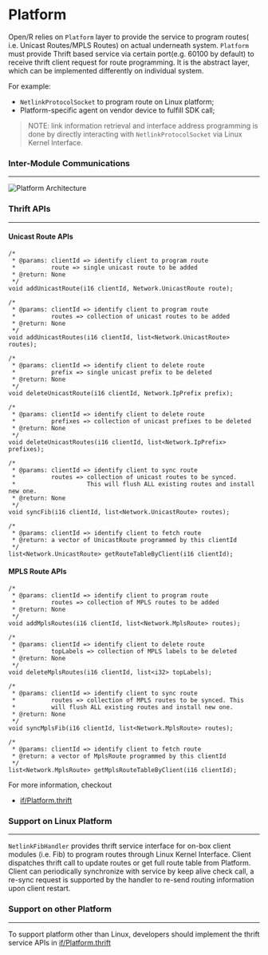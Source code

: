 # Platform

Open/R relies on `Platform` layer to provide the service to program routes(
i.e. Unicast Routes/MPLS Routes) on actual underneath system. `Platform`
must provide Thrift based service via certain port(e.g. 60100 by
default) to receive thrift client request for route programming. It is the
abstract layer, which can be implemented differently on individual system.

For example:

- `NetlinkProtocolSocket` to program route on Linux platform;
- Platform-specific agent on vendor device to fulfill SDK call;

> NOTE: link information retrieval and interface address programming is done
> by directly interacting with `NetlinkProtocolSocket` via Linux Kernel Interface.

### Inter-Module Communications

---

<img alt="Platform Architecture" src="https://user-images.githubusercontent.com/51382140/90934844-e09a8f00-e3b6-11ea-9695-cb9836240118.png">

### Thrift APIs

---

#### Unicast Route APIs

```
/*
 * @params: clientId => identify client to program route
 *          route => single unicast route to be added
 * @return: None
 */
void addUnicastRoute(i16 clientId, Network.UnicastRoute route);

/*
 * @params: clientId => identify client to program route
 *          routes => collection of unicast routes to be added
 * @return: None
 */
void addUnicastRoutes(i16 clientId, list<Network.UnicastRoute> routes);

/*
 * @params: clientId => identify client to delete route
 *          prefix => single unicast prefix to be deleted
 * @return: None
 */
void deleteUnicastRoute(i16 clientId, Network.IpPrefix prefix);

/*
 * @params: clientId => identify client to delete route
 *          prefixes => collection of unicast prefixes to be deleted
 * @return: None
 */
void deleteUnicastRoutes(i16 clientId, list<Network.IpPrefix> prefixes);

/*
 * @params: clientId => identify client to sync route
 *          routes => collection of unicast routes to be synced.
 *                    This will flush ALL existing routes and install new one.
 * @return: None
 */
void syncFib(i16 clientId, list<Network.UnicastRoute> routes);

/*
 * @params: clientId => identify client to fetch route
 * @return: a vector of UnicastRoute programmed by this clientId
 */
list<Network.UnicastRoute> getRouteTableByClient(i16 clientId);
```

#### MPLS Route APIs

```
/*
 * @params: clientId => identify client to program route
 *          routes => collection of MPLS routes to be added
 * @return: None
 */
void addMplsRoutes(i16 clientId, list<Network.MplsRoute> routes);

/*
 * @params: clientId => identify client to delete route
 *          topLabels => collection of MPLS labels to be deleted
 * @return: None
 */
void deleteMplsRoutes(i16 clientId, list<i32> topLabels);

/*
 * @params: clientId => identify client to sync route
 *          routes => collection of MPLS routes to be synced. This
 *          will flush ALL existing routes and install new one.
 * @return: None
 */
void syncMplsFib(i16 clientId, list<Network.MplsRoute> routes);

/*
 * @params: clientId => identify client to fetch route
 * @return: a vector of MplsRoute programmed by this clientId
 */
list<Network.MplsRoute> getMplsRouteTableByClient(i16 clientId);
```

For more information, checkout

- [if/Platform.thrift](https://github.com/facebook/openr/blob/master/openr/if/Platform.thrift)

### Support on Linux Platform

---

`NetlinkFibHandler` provides thrift service interface for on-box client modules
(i.e. Fib) to program routes through Linux Kernel Interface. Client dispatches
thrift call to update routes or get full route table from Platform. Client can
periodically synchronize with service by keep alive check call, a re-sync request
is supported by the handler to re-send routing information upon client restart.

### Support on other Platform

---

To support platform other than Linux, developers should implement the thrift
service APIs in [if/Platform.thrift](https://github.com/facebook/openr/blob/master/openr/if/Platform.thrift)
